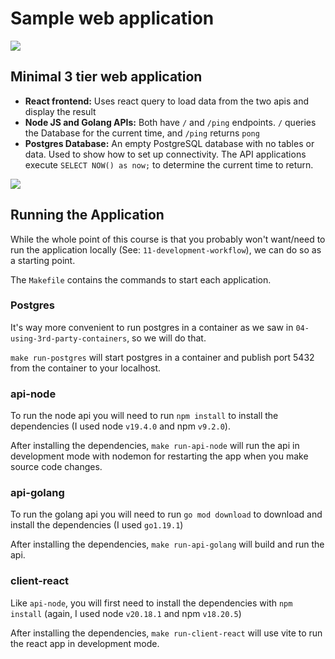 # Sample web application

![](./readme-assets/app-screenshot.png)

## Minimal 3 tier web application
- **React frontend:** Uses react query to load data from the two apis and display the result
- **Node JS and Golang APIs:** Both have `/` and `/ping` endpoints. `/` queries the Database for the current time, and `/ping` returns `pong`
- **Postgres Database:** An empty PostgreSQL database with no tables or data. Used to show how to set up connectivity. The API applications execute `SELECT NOW() as now;` to determine the current time to return.

![](./readme-assets/tech-stack.png)

## Running the Application

While the whole point of this course is that you probably won't want/need to run the application locally (See: `11-development-workflow`), we can do so as a starting point.

The `Makefile` contains the commands to start each application.

### Postgres

It's way more convenient to run postgres in a container as we saw in `04-using-3rd-party-containers`, so we will do that.

`make run-postgres` will start postgres in a container and publish port 5432 from the container to your localhost.

### api-node

To run the node api you will need to run `npm install` to install the dependencies (I used node `v19.4.0` and npm `v9.2.0`).

After installing the dependencies, `make run-api-node` will run the api in development mode with nodemon for restarting the app when you make source code changes.

### api-golang 

To run the golang api you will need to run `go mod download` to download and install the dependencies (I used `go1.19.1`)

After installing the dependencies, `make run-api-golang` will build and run the api.

### client-react

Like `api-node`, you will first need to install the dependencies with `npm install` (again, I used node `v20.18.1` and npm `v18.20.5`)

After installing the dependencies, `make run-client-react` will use vite to run the react app in development mode.